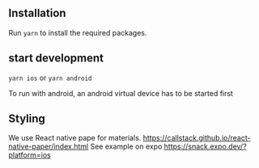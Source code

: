 ## Installation

Run `yarn` to install the required packages.

## start development

`yarn ios` or `yarn android` 

To run with android, an android virtual device has to be started first

## Styling

We use React native pape for materials.
https://callstack.github.io/react-native-paper/index.html
See example on expo https://snack.expo.dev/?platform=ios

